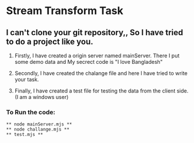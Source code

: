 # Stream Transform Task

## I can't clone your git repository,, So I have tried to do a project like you.

1. Firstly, I have created a origin server named mainServer. There I put some demo data and My secrect code is "I love Bangladesh"

2. Secondly, I have created the chalange file and here I have tried to write your task.

3. Finally, I have created a test file for testing the data from the client side. (I am a windows user)

### To Run the code:
    ** node mainServer.mjs **
    ** node challange.mjs **
    ** test.mjs **
